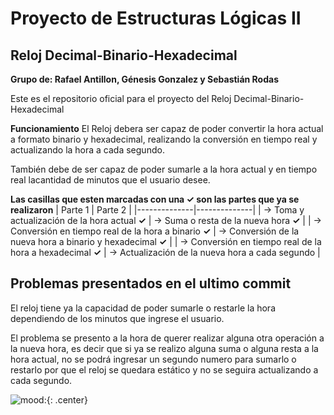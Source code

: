 # Proyecto de Estructuras Lógicas II
## Reloj Decimal-Binario-Hexadecimal

**Grupo de: Rafael Antillon, Génesis Gonzalez y Sebastián Rodas**

Este es el repositorio oficial para el proyecto del 
Reloj Decimal-Binario-Hexadecimal

**Funcionamiento**
El Reloj debera ser capaz de poder convertir la hora actual a formato binario y hexadecimal, realizando la conversión en tiempo real y actualizando la hora a cada segundo.

También debe de ser capaz de poder sumarle a la hora actual y en tiempo real lacantidad de minutos que el usuario desee. 

**Las casillas que esten marcadas con una ✓ son las partes que ya se realizaron**
| Parte 1 | Parte 2 |
|--------------|--------------|
| -> Toma y actualización de la hora actual **✓** | -> Suma o resta de la nueva hora **✓** |
| -> Conversión en tiempo real de la hora a binario **✓** | -> Conversión de la nueva hora a binario y hexadecimal **✓** |
| -> Conversión en tiempo real de la hora a hexadecimal **✓** | -> Actualización de la nueva hora a cada segundo |

## Problemas presentados en el ultimo commit

El reloj tiene ya la capacidad de poder sumarle o restarle la hora dependiendo de los minutos que ingrese el usuario.

El problema se presento a la hora de querer realizar alguna otra operación a la nueva hora, es decir que si ya se realizo alguna suma o alguna resta a la hora actual, no se podrá ingresar un segundo numero para sumarlo o restarlo por que el reloj se quedara estático y no se seguira actualizando a cada segundo.

![mood:](https://encrypted-tbn0.gstatic.com/images?q=tbn:ANd9GcTteIlhV_3f90aLye_eiJ5yaHVnY9GnqIuwPw&s){: .center}